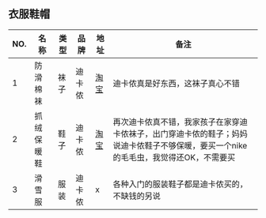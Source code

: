 衣服鞋帽
---

NO. | 名称 | 类型 | 品牌 | 地址 | 备注
--- | --- | --- | --- | --- | --- 
1 | 防滑棉袜 | 袜子 | 迪卡侬 | [淘宝](https://detail.tmall.com/item.htm?id=18764560443&spm=a1z09.2.0.0.Q6UaJ2&_u=c60g4hd3858) | 迪卡侬真是好东西，这袜子真心不错
2 | 抓绒保暖鞋 | 鞋子 | 迪卡侬 | [淘宝](https://detail.tmall.com/item.htm?id=35093152398&spm=a1z09.2.0.0.Q6UaJ2&_u=c60g4hd863f) | 再次迪卡侬真不错，我家孩子在家穿迪卡侬袜子，出门穿迪卡侬的鞋子；妈妈说迪卡侬鞋子不够保暖，要买一个nike的毛毛虫，我觉得还OK，不需要买
3 | 滑雪服 | 服装 | 迪卡侬 | x | 各种入门的服装鞋子都是迪卡侬买的，不缺钱的另说